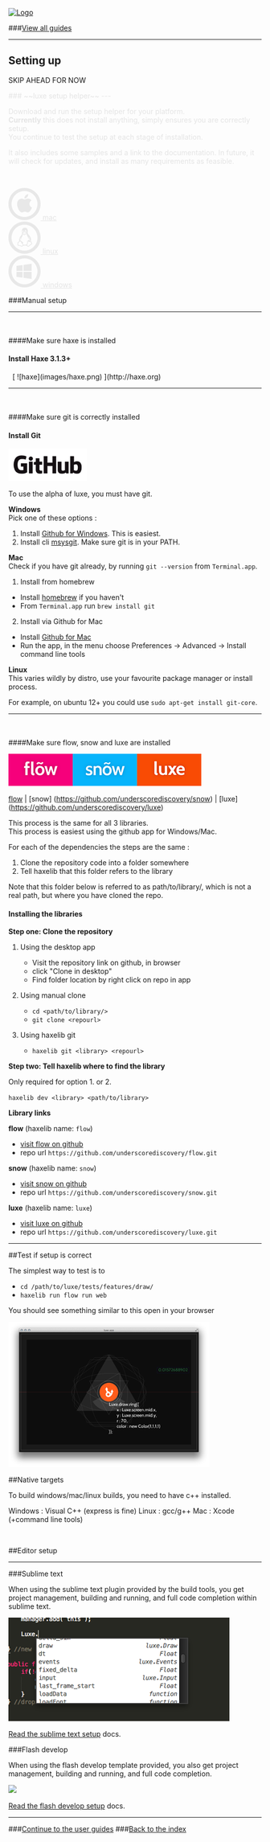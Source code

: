 [![Logo](http://luxeengine.com/images/logo.png)](index.html)

###[View all guides](guide.html)

----

## Setting up
SKIP AHEAD FOR NOW


<div style="opacity:0.1">
### ~~luxe setup helper~~
---

Download and run the setup helper for your platform.    
**Currently** this does not install anything, simply ensures you are correctly setup.   
You continue to test the setup at each stage of installation.

It also includes some samples and a link to the documentation.
In future, it will check for updates, and install as many requirements as feasible.

<br/>

<a href=""> <img title="Mac" alt="Mac" src="images/mac64.png" class="platform-icon-64"/> mac </a> <br/>
<a href=""> <img title="Linux" alt="Linux" src="images/linux64.png" class="platform-icon-64"/> linux </a> <br/>
<a href=""> <img title="Windows" alt="Windows" src="images/windows64.png" class="platform-icon-64"/> windows </a>

</div>

###Manual setup

---

&nbsp;   
&nbsp;   
####Make sure haxe is installed

<a id="find-haxe" name="find-haxe">
<h4>Install Haxe 3.1.3+</h4></a>
&nbsp;   
[ ![haxe](images/haxe.png) ](http://haxe.org)

---
&nbsp;   
&nbsp;   
####Make sure git is correctly installed

<a id="find-git" name="find-git">
<h4>Install Git</h4></a>

[ ![github](images/github.png) ](https://github.com)

To use the alpha of luxe, you must have git. 

**Windows**   
Pick one of these options :

1. Install [Github for Windows](https://windows.github.com/). This is easiest.
2. Install cli [msysgit](http://msysgit.github.io/). <smal>Make sure git is in your PATH.</small>

**Mac**   
Check if you have git already, by running `git --version` from `Terminal.app`.

1. Install from homebrew
  - Install [homebrew](http://brew.sh/) if you haven't   
  - From <code>Terminal.app</code> run `brew install git`

2. Install via Github for Mac
  - Install [Github for Mac](https://mac.github.com/)
  - Run the app, in the menu choose Preferences -> Advanced -> Install command line tools

**Linux**   
This varies wildly by distro, use your favourite package manager or install process.

For example, on ubuntu 12+ you could use `sudo apt-get install git-core`.

---
&nbsp;   
&nbsp;   
####Make sure flow, snow and luxe are installed
<a id="find-libs" name="find-libs">

[ ![deps](images/deps.png) ](http://luxeengine.com/)

[flow](https://github.com/underscorediscovery/flow) | [snow] (https://github.com/underscorediscovery/snow) | [luxe] (https://github.com/underscorediscovery/luxe)

This process is the same for all 3 libraries.   
This process is easiest using the github app for Windows/Mac.

For each of the dependencies the steps are the same :

1. Clone the repository code into a folder somewhere
2. Tell haxelib that this folder refers to the library

Note that this folder below is referred to as path/to/library/, which is not a real path, but where you have cloned the repo.

<h4>Installing the libraries</h4></a>

**Step one: Clone the repository**

1. Using the desktop app
    - Visit the repository link on github, in browser
    - click "Clone in desktop"
    - Find folder location by right click on repo in app

2. Using manual clone
    - `cd <path/to/library/>`
    - `git clone <repourl>`

3. Using haxelib git
    - `haxelib git <library> <repourl>`

**Step two: Tell haxelib where to find the library**

Only required for option 1. or 2.

`haxelib dev <library> <path/to/library>`

**Library links**

**flow** (haxelib name: `flow`)
- [visit flow on github](https://github.com/underscorediscovery/flow)
- repo url `https://github.com/underscorediscovery/flow.git`

**snow** (haxelib name: `snow`)
- [visit snow on github](https://github.com/underscorediscovery/snow)
- repo url `https://github.com/underscorediscovery/snow.git`

**luxe** (haxelib name: `luxe`)
- [visit luxe on github](https://github.com/underscorediscovery/luxe)
- repo url `https://github.com/underscorediscovery/luxe.git`

---

##Test if setup is correct

The simplest way to test is to 

- `cd /path/to/luxe/tests/features/draw/`
- `haxelib run flow run web`

You should see something similar to this open in your browser

![](images/guide.drawing.png)
&nbsp;
&nbsp;

<a name="native"></a>

##Native targets

To build windows/mac/linux builds, you need to have c++ installed.

Windows : Visual C++ (express is fine)
Linux : gcc/g++
Mac : Xcode (+command line tools)

&nbsp;
&nbsp;

##Editor setup

---

###Sublime text

When using the sublime text plugin provided by the build tools, you get project management, building and running, and full code completion within sublime text.

![](images/sublime.png)

[Read the sublime text setup](https://underscorediscovery.github.io/flow/guide/sublimetext.html) docs.


###Flash develop

When using the flash develop template provided, you also get project management, building and running, and full code completion.

![](images/plugins/5.png)

[Read the flash develop setup](https://underscorediscovery.github.io/flow/guide/flashdevelop.html) docs.


---

###[Continue to the user guides](guide.html)
###[Back to the index](index.html)

&nbsp;   
&nbsp;   
&nbsp;   
&nbsp;   
&nbsp;   

